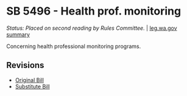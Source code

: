# SB 5496 - Health prof. monitoring
*Status: Placed on second reading by Rules Committee.* | [leg.wa.gov summary](https://app.leg.wa.gov/billsummary?BillNumber=5496&Year=2021)

Concerning health professional monitoring programs.

## Revisions
* [Original Bill](1/)
* [Substitute Bill](S/)